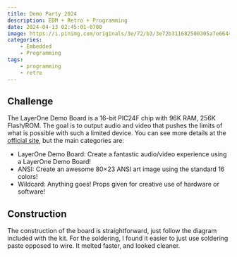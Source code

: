 ```yaml
---
title: Demo Party 2024
description: EDM + Retro + Programming
date: 2024-04-13 02:45:01-0700
image: https://i.pinimg.com/originals/3e/72/b3/3e72b311682500305a7e66444743381c.gif
categories:
    - Embedded
    - Programming
tags:
    - programming
    - retro
---
```


## Challenge

The LayerOne Demo Board is a 16-bit PIC24F chip with 96K RAM, 256K Flash/ROM.
The goal is to output audio and video that pushes the limits of what is possible with such a limited device.
You can see more details at the [official site](https://www.layerone.org/events/demo-party/), but the main categories are:
- LayerOne Demo Board: Create a fantastic audio/video experience using a LayerOne Demo Board!
- ANSI: Create an awesome 80×23 ANSI art image using the standard 16 colors!
- Wildcard: Anything goes! Props given for creative use of hardware or software!

## Construction

The construction of the board is straightforward, just follow the diagram included with the kit.
For the soldering, I found it easier to just use soldering paste opposed to wire.
It melted faster, and looked cleaner.